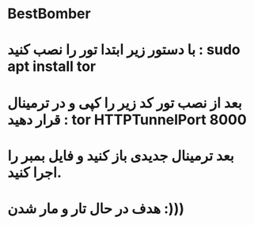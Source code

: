 # BestBomber
#  با دستور زیر ابتدا تور را نصب کنید :  sudo apt install tor
# بعد از نصب تور  کد زیر را کپی و در ترمینال قرار دهید : tor HTTPTunnelPort 8000
#  بعد ترمینال جدیدی باز کنید و فایل بمبر را اجرا کنید.
# هدف در حال تار و مار شدن :)))
